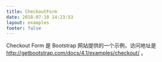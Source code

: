 ```yaml
---
title: CheckoutForm
date: 2018-07-10 14:23:53
layout: examples
footer: false
---
```

Checkout Form 是 Bootstrap 网站提供的一个示例，访问地址是 http://getbootstrap.com/docs/4.1/examples/checkout/ 。
